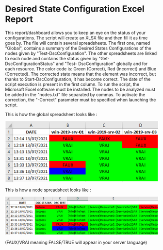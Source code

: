 # Desired State Configuration Excel Report

This report/dashboard allows you to keep an eye on the status of your configurations. The script will create an XLSX file and then fill it as time goes by. The file will contain several spreadsheets. The first one, named "Global", contains a summary of the Desired States Configurations of the nodes given by "Test-DscConfiguration". The other spreadsheets are linked to each node and contains the status given by "Get-DscConfigurationStatus" and "Test- DscConfiguration" globally and for each resource. The color code is: Green (Correct), Red (Incorrect) and Blue (Corrected). The corrected state means that the element was incorrect, but thanks to Start-DscConfiguration, it has become correct. The date of the script execution is present in the first column. To run the script, the Microsoft Excel software must be installed. The nodes to be analyzed must be added in the "nodes.txt" file separated by commas. To activate the correction, the "-Correct" parameter must be specified when launching the script.

This is how the global spreadsheet looks like :

<img src="/img.readme/excel_global.png?raw=true" alt="The global spreadsheet" width="600">

This is how a node spreadsheet looks like :

<img src="/img.readme/excel_node.png?raw=true" alt="The node spreadsheet" width="600">

(FAUX/VRAI meaning FALSE/TRUE will appear in your server language)
